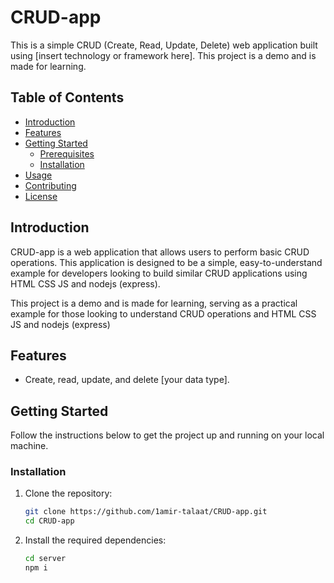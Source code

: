 # CRUD-app

This is a simple CRUD (Create, Read, Update, Delete) web application built using [insert technology or framework here]. This project is a demo and is made for learning.

## Table of Contents

- [Introduction](#introduction)
- [Features](#features)
- [Getting Started](#getting-started)
  - [Prerequisites](#prerequisites)
  - [Installation](#installation)
- [Usage](#usage)
- [Contributing](#contributing)
- [License](#license)

## Introduction

CRUD-app is a web application that allows users to perform basic CRUD operations. This application is designed to be a simple, easy-to-understand example for developers looking to build similar CRUD applications using HTML CSS JS and nodejs (express).

This project is a demo and is made for learning, serving as a practical example for those looking to understand CRUD operations and HTML CSS JS and nodejs (express)

## Features

- Create, read, update, and delete [your data type].

## Getting Started

Follow the instructions below to get the project up and running on your local machine.

### Installation

1. Clone the repository:

   ```bash
   git clone https://github.com/1amir-talaat/CRUD-app.git
   cd CRUD-app
2. Install the required dependencies:

   ```bash
   cd server
   npm i
